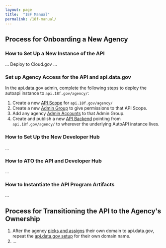 ```yaml
---
layout: page
title:  "18F Manual"
permalink: /18f-manual/
---
```


## Process for Onboarding a New Agency


### How to Set Up a New Instance of the API

... Deploy to Cloud.gov ...

### Set up Agency Access for the API and api.data.gov 

In the api.data.gov admin, complete the following steps to deploy the autoapi instance to `api.18f.gov/agency/`:

1. Create a new [API Scope](https://api.data.gov/admin/#/api_scopes) for `api.18f.gov/agency/`
2. Create a new [Admin Group](https://api.data.gov/admin/#/admin_groups) to give permissions to that API Scope.
3. Add any agency [Admin Accounts](https://api.data.gov/admin/#/admins) to that Admin Group.
4. Create and publish a new [API Backend](https://api.data.gov/admin/#/apis) pointing from `api.18f.gov/agency/` to wherever the underlying AutoAPI instance lives.

### How to Set Up the New Developer Hub

... 


### How to ATO the API and Developer Hub

... 

### How to Instantiate the API Program Artifacts

... 

## Process for Transitioning the API to the Agency's Ownership

1. After the agency [picks and assigns](/api-program/agency-manual/#how-to-set-up-the-api) their own domain to api.data.gov, repeat the [api.data.gov setup](#set-up-agency-access-for-the-api-and-apidatagov) for their own domain name.
2. ...
